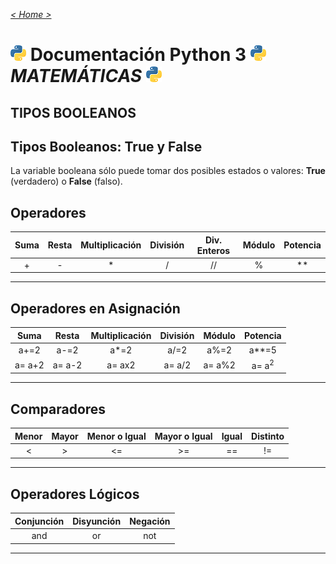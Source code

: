 _[< Home >](../README.md)_
# <img src="../mdArchives/py.png"/> Documentación Python 3 <img src="../mdArchives/py.png"/> _MATEMÁTICAS_ <img src="../mdArchives/py.png"/>


## TIPOS BOOLEANOS

## Tipos Booleanos: True y False

La variable booleana sólo puede tomar dos posibles estados o valores: **True** (verdadero) o **False** (falso).

## Operadores

| Suma | Resta | Multiplicación | División | Div. Enteros | Módulo | Potencia |
| :--: | :--: | :--: | :--: | :--: | :--: | :--: |
| + | - | * | / | // | % | ** |
---
## Operadores en Asignación

| Suma | Resta | Multiplicación | División | Módulo | Potencia |
| :--: | :--: | :--: | :--: | :--: | :--: |
| a+=2 | a-=2 | a*=2 | a/=2 | a%=2 | a**=5 |
| a= a+2 | a= a-2 | a= ax2 | a= a/2 | a= a%2 | a= a<sup>2</sup> |
---
## Comparadores

| Menor | Mayor | Menor o Igual | Mayor o Igual | Igual | Distinto | 
| :--: | :--: | :--: | :--: | :--: | :--: |
| < | > | <= | >= | == | != |
---
## Operadores Lógicos

| Conjunción | Disyunción | Negación | 
| :--: | :--: | :--: |
| and | or | not |
---
  

